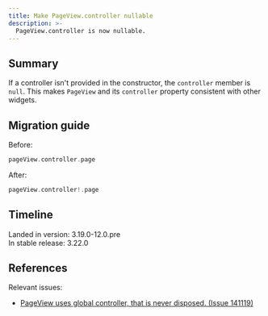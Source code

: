 ```yaml
---
title: Make PageView.controller nullable
description: >-
  PageView.controller is now nullable.
---
```


## Summary

If a controller isn't provided in the constructor,
the `controller` member is `null`. This makes
`PageView` and its `controller` property consistent with other widgets.

## Migration guide

Before:

```dart
pageView.controller.page
```

After:

```dart
pageView.controller!.page
```

## Timeline

Landed in version: 3.19.0-12.0.pre<br>
In stable release: 3.22.0

## References

Relevant issues:

* [PageView uses global controller, that is never disposed. (Issue 141119)][]

[PageView uses global controller, that is never disposed. (Issue 141119)]: {{site.repo.flutter}}/issues/141119
